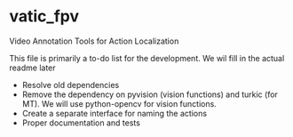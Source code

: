 # vatic_fpv
Video Annotation Tools for Action Localization

This file is primarily a to-do list for the development. We wil fill in the actual readme later

* Resolve old dependencies
* Remove the dependency on pyvision (vision functions) and turkic (for MT). We will use python-opencv for vision functions. 
* Create a separate interface for naming the actions
* Proper documentation and tests